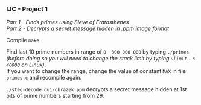 ### IJC - Project 1
*Part 1 - Finds primes using Sieve of Eratosthenes  
Part 2 - Decrypts a secret message hidden in .ppm image format*

Compile `make`.  
  
Find last 10 prime numbers in range of `0` - `300 000 000` by typing `./primes` 
*(before doing so you will need to change the stack limit by typing `ulimit -s 40000` on Linux)*.  
If you want to change the range, change the value of constant `MAX` in file `primes.c` and recompile again.  
  
`./steg-decode du1-obrazek.ppm` decrypts a secret message hidden at 1st bits of prime numbers starting from 29.  
